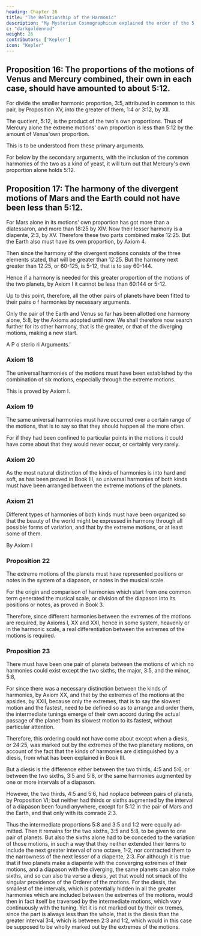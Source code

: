 ```yaml
---
heading: Chapter 26
title: "The Relationship of the Harmonic"
description: "My Mysterium Cosmographicum explained the order of the 5 solids in the world"
c: "darkgoldenrod"
weight: 26
contributors: ['Kepler']
icon: "Kepler"
---
```



## Proposition 16: The proportions of the motions of Venus and Mercury combined, their own in each case, should have amounted to about 5:12.

For divide the smaller harmonic proportion, 3:5, attributed in common to this pair, by Proposition XV, into the greater of them, 1:4 or 3:12, by Xll. 

The quotient, 5:12, is the product of the two's own proportions. Thus of Mercury alone the extreme motions' own proportion is less than 5:12 by the amount of Venus'own proportion. 

This is to be understood from these primary arguments.

For below by the secondary arguments, with the inclusion of the common harmonies of the two as a kind of yeast, it will turn out that Mercury's own proportion alone holds 5:12.



## Proposition 17: The harmony of the divergent motions of Mars and the Earth could not have been less than 5:12.

For Mars alone in its motions' own proportion has got more than a diatessaron, and more than 18:25 by XIV. Now their lesser harmony is a diapente, 2:3, by XV. Therefore these two parts combined make 12:25. But the Earth also must have its own proportion, by Axiom 4. 

Then since the harmony of the divergent motions consists of the three elements stated, that will be greater than 12:25. But the harmony next greater than 12:25, or 60-125, is 5-12, that is to say 60-144. 

Hence if a harmony is needed for this greater proportion of the motions of the two planets, by Axiom I it cannot be less than 60:144 or 5-12. 

Up to this point, therefore, all the other pairs of planets have been fitted to their pairs o f harmonies by necessary arguments. 

Only the pair of the Earth and Venus so far has been allotted one harmony alone, 5:8, by the Axioms adopted until now. We shall therefore now search further for its other harmony, that is the greater, or that of
the diverging motions, making a new start.

A P o sterio ri
Arguments.'


### Axiom 18

The universal harmonies of the motions must have been established by the combination of six motions, especially through the extreme motions.

This is proved by Axiom I.


### Axiom 19

The same universal harmonies must have occurred over a certain range of the motions, that is to say so that they should happen all the more often.

For if they had been confined to particular points in the motions it could have come about that they would never occur, or certainly very rarely.


### Axiom 20

As the most natural distinction of the kinds of harmonies is into hard and soft, as has been proved in Book III, so universal harmonies of both kinds must have been arranged between the extreme motions
of the planets.


### Axiom 21

Different types of harmonies of both kinds must have been organized so that the beauty of the world might be expressed in harmony through all possible forms of variation, and that by the extreme motions, or
at least some of them. 

By Axiom I


### Proposition 22

The extreme motions of the planets must have represented positions or notes in the system of a diapason, or notes in the musical scale. 

For the origin and comparison of harmonies which start from one common term generated the musical scale, or division of the diapason into its positions or notes, as proved in Book 3. 

Therefore, since different harmonies between the extremes of the motions are required, by Axioms I, XX and XXI, hence in some system, heavenly or in the harmonic scale, a real differentiation between the extremes of the motions is required.


### Proposition 23

There must have been one pair of planets between the motions of which no harmonies could exist except the two sixths, the major, 3:5, and the minor, 5:8, 

For since there was a necessary distinction between the kinds of harmonies, by Axiom XX, and that by the extremes of the motions at the apsides, by XXII, because only the extremes, that is to say the slowest motion and the fastest, need
to be defined so as to arrange and order them, the intermediate tunings emerge
of their own accord during the actual passage of the planet from its slowest
motion to its fastest, without particular attention.

Therefore, this ordering could not have come about except when a diesis, or 24:25, was marked out by the
extremes of the two planetary motions, on account of the fact that the kinds of harmonies are distinguished by a diesis, from what has been explained in Book III. 

But a diesis is the difference either between the two thirds, 4:5 and 5:6, or between the two sixths, 3:5 and 5:8, or the same harmonies augmented by one or more intervals of a diapason. 

However, the two thirds, 4:5 and 5:6, had noplace between pairs of planets, by Proposition VI; but neither had thirds or sixths augmented by the interval of a diapason been found anywhere, except for 5:12 in the pair of Mars and the Earth, and that only with its comrade 2:3. 

Thus the intermediate proportions 5:8 and 3:5 and 1:2 were equally ad­
mitted. Then it remains for the two sixths, 3:5 and 5:8, to be given to one pair
of planets. But also the sixths alone had to be conceded to the variation of those
motions, in such a way that they neither extended their terms to include the
next greater interval of one octave, 1-2, nor contracted them to the narrowness
of the next lesser of a diapente, 2:3. For although it is true that if two planets
make a diapente with the converging extremes of their motions, and a diapason
with the diverging, the same planets can also make sixths, and so can also tra­
verse a diesis, yet that would not smack of the singular providence of the Orderer
of the motions. For the diesis, the smallest of the intervals, which is potentially
hidden in all the greater harmonies which are included between the extremes
of the motions, would then in fact itself be traversed by the intermediate motions,
which vary continuously with the tuning. Yet it is not marked out by their ex­
tremes, since the part is always less than the whole, that is the diesis than the
greater interval 3:4, which is between 2:3 and 1:2, which would in this case
be supposed to be wholly marked out by the extremes of the motions.

